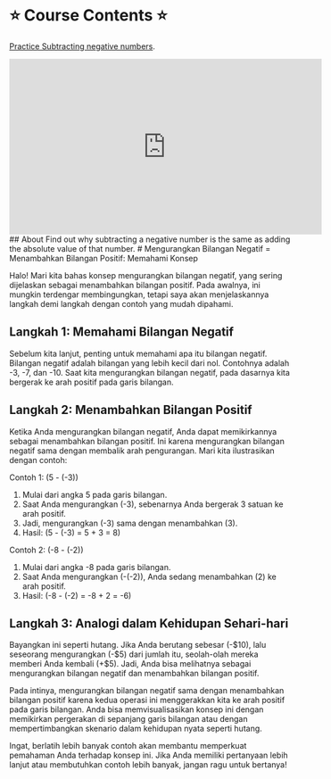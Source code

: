 # ⭐️ Course Contents ⭐️

[Practice Subtracting negative numbers](https://www.khanacademy.org/math/algebra-basics/basic-alg-foundations/alg-basics-negative-numbers/e/adding_and_subtracting_negative_numbers).

<iframe width="560" height="315" src="https://www.youtube.com/embed/lBscLuttQq0" title="YouTube video player" frameborder="0" allow="accelerometer; autoplay; clipboard-write; encrypted-media; gyroscope; picture-in-picture; web-share" allowfullscreen></iframe>
## About
Find out why subtracting a negative number is the same as adding the absolute value of that number.
# Mengurangkan Bilangan Negatif = Menambahkan Bilangan Positif: Memahami Konsep

Halo! Mari kita bahas konsep mengurangkan bilangan negatif, yang sering dijelaskan sebagai menambahkan bilangan positif. Pada awalnya, ini mungkin terdengar membingungkan, tetapi saya akan menjelaskannya langkah demi langkah dengan contoh yang mudah dipahami.

## Langkah 1: Memahami Bilangan Negatif

Sebelum kita lanjut, penting untuk memahami apa itu bilangan negatif. Bilangan negatif adalah bilangan yang lebih kecil dari nol. Contohnya adalah -3, -7, dan -10. Saat kita mengurangkan bilangan negatif, pada dasarnya kita bergerak ke arah positif pada garis bilangan.

## Langkah 2: Menambahkan Bilangan Positif

Ketika Anda mengurangkan bilangan negatif, Anda dapat memikirkannya sebagai menambahkan bilangan positif. Ini karena mengurangkan bilangan negatif sama dengan membalik arah pengurangan. Mari kita ilustrasikan dengan contoh:

Contoh 1: \(5 - (-3)\)

1. Mulai dari angka 5 pada garis bilangan.
2. Saat Anda mengurangkan \(-3\), sebenarnya Anda bergerak 3 satuan ke arah positif.
3. Jadi, mengurangkan \(-3\) sama dengan menambahkan \(3\).
4. Hasil: \(5 - (-3) = 5 + 3 = 8\)

Contoh 2: \(-8 - (-2)\)

1. Mulai dari angka -8 pada garis bilangan.
2. Saat Anda mengurangkan \(-(-2)\), Anda sedang menambahkan \(2\) ke arah positif.
3. Hasil: \(-8 - (-2) = -8 + 2 = -6\)

## Langkah 3: Analogi dalam Kehidupan Sehari-hari

Bayangkan ini seperti hutang. Jika Anda berutang sebesar \(-\$10\), lalu seseorang mengurangkan \(-\$5\) dari jumlah itu, seolah-olah mereka memberi Anda kembali \(+\$5\). Jadi, Anda bisa melihatnya sebagai mengurangkan bilangan negatif dan menambahkan bilangan positif.

Pada intinya, mengurangkan bilangan negatif sama dengan menambahkan bilangan positif karena kedua operasi ini menggerakkan kita ke arah positif pada garis bilangan. Anda bisa memvisualisasikan konsep ini dengan memikirkan pergerakan di sepanjang garis bilangan atau dengan mempertimbangkan skenario dalam kehidupan nyata seperti hutang.

Ingat, berlatih lebih banyak contoh akan membantu memperkuat pemahaman Anda terhadap konsep ini. Jika Anda memiliki pertanyaan lebih lanjut atau membutuhkan contoh lebih banyak, jangan ragu untuk bertanya!